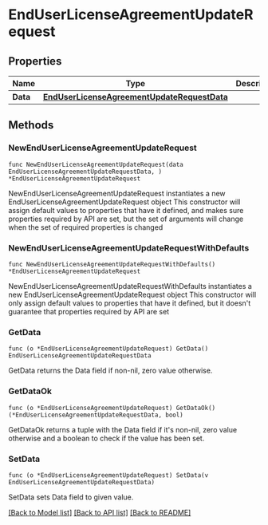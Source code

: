 # EndUserLicenseAgreementUpdateRequest

## Properties

Name | Type | Description | Notes
------------ | ------------- | ------------- | -------------
**Data** | [**EndUserLicenseAgreementUpdateRequestData**](EndUserLicenseAgreementUpdateRequest_data.md) |  | 

## Methods

### NewEndUserLicenseAgreementUpdateRequest

`func NewEndUserLicenseAgreementUpdateRequest(data EndUserLicenseAgreementUpdateRequestData, ) *EndUserLicenseAgreementUpdateRequest`

NewEndUserLicenseAgreementUpdateRequest instantiates a new EndUserLicenseAgreementUpdateRequest object
This constructor will assign default values to properties that have it defined,
and makes sure properties required by API are set, but the set of arguments
will change when the set of required properties is changed

### NewEndUserLicenseAgreementUpdateRequestWithDefaults

`func NewEndUserLicenseAgreementUpdateRequestWithDefaults() *EndUserLicenseAgreementUpdateRequest`

NewEndUserLicenseAgreementUpdateRequestWithDefaults instantiates a new EndUserLicenseAgreementUpdateRequest object
This constructor will only assign default values to properties that have it defined,
but it doesn't guarantee that properties required by API are set

### GetData

`func (o *EndUserLicenseAgreementUpdateRequest) GetData() EndUserLicenseAgreementUpdateRequestData`

GetData returns the Data field if non-nil, zero value otherwise.

### GetDataOk

`func (o *EndUserLicenseAgreementUpdateRequest) GetDataOk() (*EndUserLicenseAgreementUpdateRequestData, bool)`

GetDataOk returns a tuple with the Data field if it's non-nil, zero value otherwise
and a boolean to check if the value has been set.

### SetData

`func (o *EndUserLicenseAgreementUpdateRequest) SetData(v EndUserLicenseAgreementUpdateRequestData)`

SetData sets Data field to given value.



[[Back to Model list]](../README.md#documentation-for-models) [[Back to API list]](../README.md#documentation-for-api-endpoints) [[Back to README]](../README.md)



